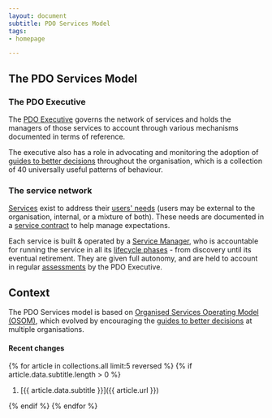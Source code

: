 ```yaml
---
layout: document
subtitle: PDO Services Model
tags:
- homepage

---
```

## The PDO Services Model

### The PDO Executive

The [PDO Executive](/executive) governs the network of services and holds the managers  of those services to account through various mechanisms documented in terms of reference.

The executive also has a role in advocating and monitoring the adoption of [guides to better decisions](/doctrine) throughout the organisation, which is a collection of 40 universally useful patterns of behaviour.

### The service network

[Services](/services/) exist to address their [users' needs](/user-needs) (users may be external to the organisation, internal, or a mixture of both). These needs are documented in a [service contract](/service-contract) to help manage expectations.

Each service is built & operated by a [Service Manager](/service-managers), who is accountable for running the service in all its [lifecycle phases](/lifecycle) - from discovery until its eventual retirement.  They are given full autonomy, and are held to account in regular [assessments](/assessments) by the PDO Executive.

## Context

The PDO Services model is based on [Organised Services Operating Model (OSOM)](https://osom.guide), which evolved by encouraging the [guides to better decisions](/doctrine) at multiple organisations.

#### Recent changes

{% for article in collections.all limit:5 reversed %}
{% if article.data.subtitle.length > 0 %}

1. [{{ article.data.subtitle }}]({{ article.url }})

{% endif %}
{% endfor %}